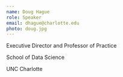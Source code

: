 ```yaml
---
name: Doug Hague
role: Speaker
email: dhague@charlotte.edu
photo: doug.jpg
---
```

Executive Director and Professor of Practice 

School of Data Science

UNC Charlotte
